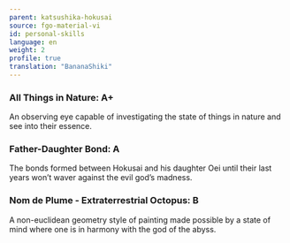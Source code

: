 ```yaml
---
parent: katsushika-hokusai
source: fgo-material-vi
id: personal-skills
language: en
weight: 2
profile: true
translation: "BananaShiki"
---
```


### All Things in Nature: A+

An observing eye capable of investigating the state of things in nature and see into their essence.

### Father-Daughter Bond: A

The bonds formed between Hokusai and his daughter Oei until their last years won’t waver against the evil god’s madness.

### Nom de Plume - Extraterrestrial Octopus: B

A non-euclidean geometry style of painting made possible by a state of mind where one is in harmony with the god of the abyss.
